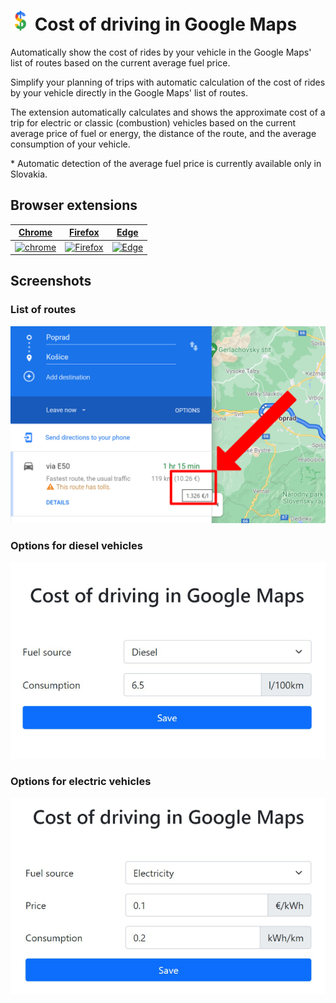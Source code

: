 # ![Icon](icon-32.png) Cost of driving in Google Maps

Automatically show the cost of rides by your vehicle in the Google Maps' list of routes based on the current average fuel price.

Simplify your planning of trips with automatic calculation of the cost of rides by your vehicle directly in the Google Maps' list of routes.

The extension automatically calculates and shows the approximate cost of a trip for electric or classic (combustion) vehicles based on the current average price of fuel or energy, the distance of the route, and the average consumption of your vehicle.

\* Automatic detection of the average fuel price is currently available only in Slovakia.

## Browser extensions

[Chrome](https://chrome.google.com/webstore/detail/cost-of-driving-in-google/glajpeclpoeodmfofkelgedjphkdgmie) | [Firefox](https://addons.mozilla.org/en-US/firefox/addon/cost-of-driving-in-google-maps) | [Edge](https://microsoftedge.microsoft.com/addons/detail/cost-of-driving-in-google/pkaabdlnneddeecggbpfmdcjknmjeddl)
-- | -- | --
[![chrome](https://github.com/alrra/browser-logos/raw/main/src/chrome/chrome_128x128.png)](https://chrome.google.com/webstore/detail/cost-of-driving-in-google/glajpeclpoeodmfofkelgedjphkdgmie) | [![Firefox](https://github.com/alrra/browser-logos/raw/main/src/firefox/firefox_128x128.png)](https://addons.mozilla.org/en-US/firefox/addon/cost-of-driving-in-google-maps) | [![Edge](https://github.com/alrra/browser-logos/raw/main/src/edge/edge_128x128.png)](https://microsoftedge.microsoft.com/addons/detail/cost-of-driving-in-google/pkaabdlnneddeecggbpfmdcjknmjeddl)

## Screenshots

### List of routes
![Screenshot 1](extension/screenshot-1.jpg)
### Options for diesel vehicles
![Screenshot 2](extension/screenshot-2.jpg)
### Options for electric vehicles
![Screenshot 3](extension/screenshot-3.jpg)